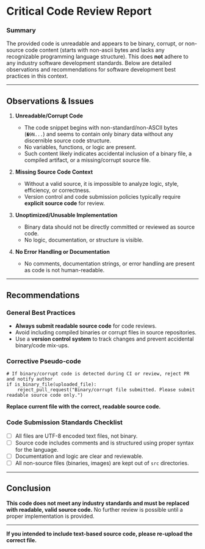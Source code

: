 # Critical Code Review Report

### Summary

The provided code is unreadable and appears to be binary, corrupt, or non-source code content (starts with non-ascii bytes and lacks any recognizable programming language structure). This does **not** adhere to any industry software development standards. Below are detailed observations and recommendations for software development best practices in this context.

---

## Observations & Issues

1. **Unreadable/Corrupt Code**
    - The code snippet begins with non-standard/non-ASCII bytes (`    �9N...`) and seems to contain only binary data without any discernible source code structure.
    - No variables, functions, or logic are present.
    - Such content likely indicates accidental inclusion of a binary file, a compiled artifact, or a missing/corrupt source file.

2. **Missing Source Code Context**
    - Without a valid source, it is impossible to analyze logic, style, efficiency, or correctness.
    - Version control and code submission policies typically require **explicit source code** for review.

3. **Unoptimized/Unusable Implementation**
    - Binary data should not be directly committed or reviewed as source code.
    - No logic, documentation, or structure is visible.

4. **No Error Handling or Documentation**
    - No comments, documentation strings, or error handling are present as code is not human-readable.

---

## Recommendations

### General Best Practices

- **Always submit readable source code** for code reviews.
- Avoid including compiled binaries or corrupt files in source repositories.
- Use a **version control system** to track changes and prevent accidental binary/code mix-ups.

### Corrective Pseudo-code

```pseudo
# If binary/corrupt code is detected during CI or review, reject PR and notify author
if is_binary_file(uploaded_file):
    reject_pull_request("Binary/corrupt file submitted. Please submit readable source code only.")
```

**Replace current file with the correct, readable source code.**

### Code Submission Standards Checklist

- [ ] All files are UTF-8 encoded text files, not binary.
- [ ] Source code includes comments and is structured using proper syntax for the language.
- [ ] Documentation and logic are clear and reviewable.
- [ ] All non-source files (binaries, images) are kept out of `src` directories.

---

## Conclusion

**This code does not meet any industry standards and must be replaced with readable, valid source code.** No further review is possible until a proper implementation is provided.

---

**If you intended to include text-based source code, please re-upload the correct file.**
